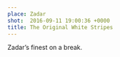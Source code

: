 ```yaml
---
place: Zadar
shot:  2016-09-11 19:00:36 +0000
title: The Original White Stripes
---
```


Zadar’s finest on a break.
